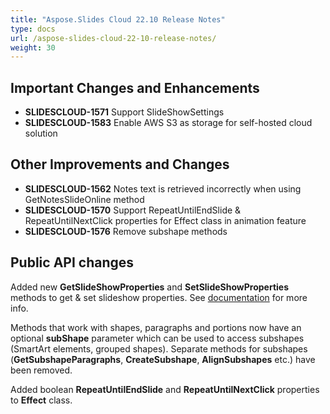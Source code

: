 ```yaml
---
title: "Aspose.Slides Cloud 22.10 Release Notes"
type: docs
url: /aspose-slides-cloud-22-10-release-notes/
weight: 30
---
```


## **Important Changes and Enhancements**

- **SLIDESCLOUD-1571** Support SlideShowSettings
- **SLIDESCLOUD-1583** Enable AWS S3 as storage for self-hosted cloud solution

## **Other Improvements and Changes**

- **SLIDESCLOUD-1562** Notes text is retrieved incorrectly when using GetNotesSlideOnline method
- **SLIDESCLOUD-1570** Support RepeatUntilEndSlide & RepeatUntilNextClick properties for Effect class in animation feature
- **SLIDESCLOUD-1576** Remove subshape methods

## **Public API changes**

Added new **GetSlideShowProperties** and  **SetSlideShowProperties** methods to get & set slideshow properties. See [documentation](/slides/working-with-slide-show-properties/) for more info.

Methods that work with shapes, paragraphs and portions now have an optional **subShape** parameter which can be used to access subshapes (SmartArt elements, grouped shapes). Separate methods for subshapes (**GetSubshapeParagraphs**, **CreateSubshape**, **AlignSubshapes** etc.) have been removed.

Added boolean **RepeatUntilEndSlide** and **RepeatUntilNextClick** properties to **Effect** class.
